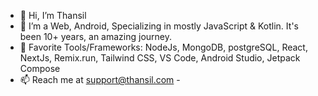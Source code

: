 - 👋 Hi, I’m Thansil
- 👀 I’m a Web, Android, Specializing in mostly JavaScript & Kotlin. It's been 10+ years, an amazing journey.
- 💞 Favorite Tools/Frameworks: NodeJs, MongoDB, postgreSQL, React, NextJs, Remix.run, Tailwind CSS, VS Code, Android Studio, Jetpack Compose
- 📫 Reach me at support@thansil.com -
<!---
mdthansil/mdthansil is a ✨ special ✨ repository because its `README.md` (this file) appears on your GitHub profile.
You can click the Preview link to take a look at your changes.
--->
